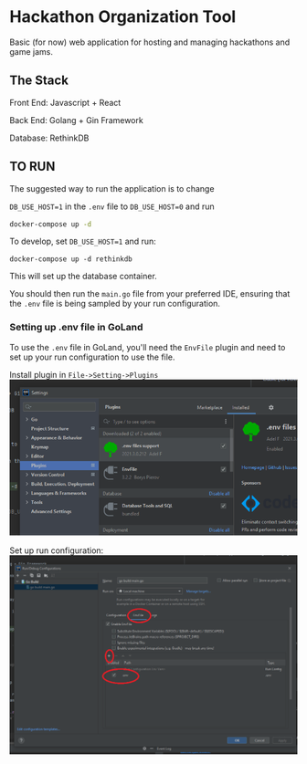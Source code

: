 # Hackathon Organization Tool

Basic (for now) web application for hosting and managing hackathons and game jams.

## The Stack

Front End: Javascript + React

Back End: Golang + Gin Framework

Database: RethinkDB

## TO RUN

The suggested way to run the application is to change 

`DB_USE_HOST=1` in the `.env` file to `DB_USE_HOST=0` and run

```bash
docker-compose up -d
```

To develop, set `DB_USE_HOST=1` and run:

```
docker-compose up -d rethinkdb
```

This will set up the database container.

You should then run the `main.go` file from your preferred IDE, ensuring that the `.env`
file is being sampled by your run configuration.

### Setting up .env file in GoLand
To use the `.env` file in GoLand, you'll need the `EnvFile` plugin and need to set up your run configuration to 
use the file.

Install plugin in `File->Setting->Plugins`
![](docs/images/EnvFilePlugin.png)

Set up run configuration:
![](docs/images/EnvFileRunConfiguration.png)